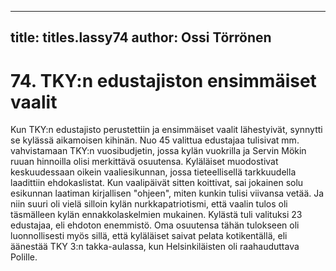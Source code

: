 
---

title: titles.lassy74
author: Ossi Törrönen
---


    
# 74. TKY:n edustajiston ensimmäiset vaalit

Kun TKY:n edustajisto perustettiin ja ensimmäiset vaalit lähestyivät, synnytti se kylässä aikamoisen 
kihinän. Nuo 45 valittua edustajaa tulisivat mm. vahvistamaan TKY:n vuosibudjetin, jossa kylän 
vuokrilla ja Servin Mökin ruuan hinnoilla olisi merkittävä osuutensa. Kyläläiset muodostivat 
keskuudessaan oikein vaaliesikunnan, jossa tieteellisellä tarkkuudella laadittiin ehdokaslistat. Kun 
vaalipäivät sitten koittivat, sai jokainen solu esikunnan laatiman kirjallisen "ohjeen", miten kunkin 
tulisi viivansa vetää. Ja niin suuri oli vielä silloin kylän nurkkapatriotismi, että vaalin tulos oli 
täsmälleen kylän ennakkolaskelmien mukainen. Kylästä tuli valituksi 23 edustajaa, eli ehdoton 
enemmistö. Oma osuutensa tähän tulokseen oli luonnollisesti myös sillä, että kyläläiset saivat pelata 
kotikentällä, eli äänestää TKY 3:n takka-aulassa, kun Helsinkiläisten oli raahauduttava Polille.

